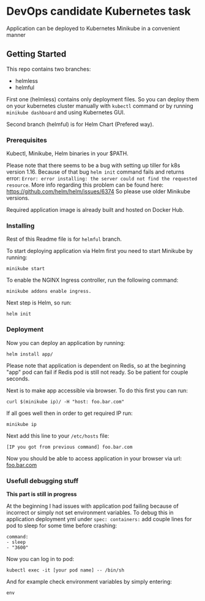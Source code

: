 # DevOps candidate Kubernetes task

Application can be deployed to Kubernetes Minikube in a convenient manner

## Getting Started

This repo contains two branches: 
* helmless
* helmful

First one (helmless) contains only deployment files. So you can deploy them on your kubernetes cluster manually with `kubectl` command or by running `minikube dashboard` and using Kubernetes GUI.

Second branch (helmful) is for Helm Chart (Prefered way).

### Prerequisites

Kubectl, Minikube, Helm binaries in your $PATH.

Please note that there seems to be a bug with setting up tiller for k8s version 1.16. Because of that bug `helm init` command fails and returns error:
`Error: error installing: the server could not find the requested resource`. More info regarding this problem can be found here: https://github.com/helm/helm/issues/6374
So please use older Minikube versions.

Required application image is already built and hosted on Docker Hub.

### Installing

Rest of this Readme file is for `helmful` branch.

To start deploying application via Helm first you need to start Minikube by running:
```
minikube start
```

To enable the NGINX Ingress controller, run the following command: 
```
minikube addons enable ingress.
```

Next step is Helm, so run:
```
helm init
```

### Deployment

Now you can deploy an application by running:
```
helm install app/
```

Please note that application is dependent on Redis, so at the beginning "app" pod can fail if Redis pod is still not ready. So be patient for couple seconds.

Next is to make app accessible via browser. To do this first you can run:
```
curl $(minikube ip)/ -H "host: foo.bar.com"
```

If all goes well then in order to get required IP run:
```
minikube ip
```
Next add this line to your `/etc/hosts` file:
```
[IP you got from previous command] foo.bar.com
```

Now you should be able to access application in your browser via url: [foo.bar.com](http://foo.bar.com/)

### Usefull debugging stuff

**This part is still in progress**

At the beginning I had issues with application pod failing because of incorrect or simply not set environment variables.
To debug this in application deployment yml under `spec: containers:` add couple lines for pod to sleep for some time before crashing:
```
command:
- sleep
- "3600"
```

Now you can log in to pod:
```
kubectl exec -it [your pod name] -- /bin/sh
```

And for example check environment variables by simply entering:
```
env
```


